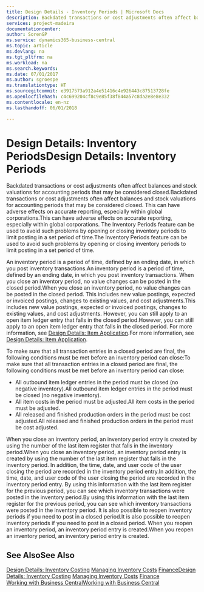 ```yaml
---
title: Design Details - Inventory Periods | Microsoft Docs
description: Backdated transactions or cost adjustments often affect balances and stock valuations for accounting periods that may be considered closed. This can have adverse effects on accurate reporting, especially within global corporations. The Inventory Periods feature can be used to avoid such problems by opening or closing inventory periods to limit posting in a set period of time.
services: project-madeira
documentationcenter: 
author: SorenGP
ms.service: dynamics365-business-central
ms.topic: article
ms.devlang: na
ms.tgt_pltfrm: na
ms.workload: na
ms.search.keywords: 
ms.date: 07/01/2017
ms.author: sgroespe
ms.translationtype: HT
ms.sourcegitcommit: e3917573a912a4e51416c4e926443c87513728fe
ms.openlocfilehash: c4c699204cf8c9e85f38f844a57c8da2e8e8e332
ms.contentlocale: en-nz
ms.lasthandoff: 06/01/2018

---
```

# <a name="design-details-inventory-periods"></a><span data-ttu-id="c39bf-105">Design Details: Inventory Periods</span><span class="sxs-lookup"><span data-stu-id="c39bf-105">Design Details: Inventory Periods</span></span>
<span data-ttu-id="c39bf-106">Backdated transactions or cost adjustments often affect balances and stock valuations for accounting periods that may be considered closed.</span><span class="sxs-lookup"><span data-stu-id="c39bf-106">Backdated transactions or cost adjustments often affect balances and stock valuations for accounting periods that may be considered closed.</span></span> <span data-ttu-id="c39bf-107">This can have adverse effects on accurate reporting, especially within global corporations.</span><span class="sxs-lookup"><span data-stu-id="c39bf-107">This can have adverse effects on accurate reporting, especially within global corporations.</span></span> <span data-ttu-id="c39bf-108">The Inventory Periods feature can be used to avoid such problems by opening or closing inventory periods to limit posting in a set period of time.</span><span class="sxs-lookup"><span data-stu-id="c39bf-108">The Inventory Periods feature can be used to avoid such problems by opening or closing inventory periods to limit posting in a set period of time.</span></span>  

 <span data-ttu-id="c39bf-109">An inventory period is a period of time, defined by an ending date, in which you post inventory transactions.</span><span class="sxs-lookup"><span data-stu-id="c39bf-109">An inventory period is a period of time, defined by an ending date, in which you post inventory transactions.</span></span> <span data-ttu-id="c39bf-110">When you close an inventory period, no value changes can be posted in the closed period.</span><span class="sxs-lookup"><span data-stu-id="c39bf-110">When you close an inventory period, no value changes can be posted in the closed period.</span></span> <span data-ttu-id="c39bf-111">This includes new value postings, expected or invoiced postings, changes to existing values, and cost adjustments.</span><span class="sxs-lookup"><span data-stu-id="c39bf-111">This includes new value postings, expected or invoiced postings, changes to existing values, and cost adjustments.</span></span> <span data-ttu-id="c39bf-112">However, you can still apply to an open item ledger entry that falls in the closed period.</span><span class="sxs-lookup"><span data-stu-id="c39bf-112">However, you can still apply to an open item ledger entry that falls in the closed period.</span></span> <span data-ttu-id="c39bf-113">For more information, see [Design Details: Item Application](design-details-item-application.md).</span><span class="sxs-lookup"><span data-stu-id="c39bf-113">For more information, see [Design Details: Item Application](design-details-item-application.md).</span></span>  

 <span data-ttu-id="c39bf-114">To make sure that all transaction entries in a closed period are final, the following conditions must be met before an inventory period can close:</span><span class="sxs-lookup"><span data-stu-id="c39bf-114">To make sure that all transaction entries in a closed period are final, the following conditions must be met before an inventory period can close:</span></span>  

-   <span data-ttu-id="c39bf-115">All outbound item ledger entries in the period must be closed (no negative inventory).</span><span class="sxs-lookup"><span data-stu-id="c39bf-115">All outbound item ledger entries in the period must be closed (no negative inventory).</span></span>  
-   <span data-ttu-id="c39bf-116">All item costs in the period must be adjusted.</span><span class="sxs-lookup"><span data-stu-id="c39bf-116">All item costs in the period must be adjusted.</span></span>  
-   <span data-ttu-id="c39bf-117">All released and finished production orders in the period must be cost adjusted.</span><span class="sxs-lookup"><span data-stu-id="c39bf-117">All released and finished production orders in the period must be cost adjusted.</span></span>  

 <span data-ttu-id="c39bf-118">When you close an inventory period, an inventory period entry is created by using the number of the last item register that falls in the inventory period.</span><span class="sxs-lookup"><span data-stu-id="c39bf-118">When you close an inventory period, an inventory period entry is created by using the number of the last item register that falls in the inventory period.</span></span> <span data-ttu-id="c39bf-119">In addition, the time, date, and user code of the user closing the period are recorded in the inventory period entry.</span><span class="sxs-lookup"><span data-stu-id="c39bf-119">In addition, the time, date, and user code of the user closing the period are recorded in the inventory period entry.</span></span> <span data-ttu-id="c39bf-120">By using this information with the last item register for the previous period, you can see which inventory transactions were posted in the inventory period.</span><span class="sxs-lookup"><span data-stu-id="c39bf-120">By using this information with the last item register for the previous period, you can see which inventory transactions were posted in the inventory period.</span></span> <span data-ttu-id="c39bf-121">It is also possible to reopen inventory periods if you need to post in a closed period.</span><span class="sxs-lookup"><span data-stu-id="c39bf-121">It is also possible to reopen inventory periods if you need to post in a closed period.</span></span> <span data-ttu-id="c39bf-122">When you reopen an inventory period, an inventory period entry is created.</span><span class="sxs-lookup"><span data-stu-id="c39bf-122">When you reopen an inventory period, an inventory period entry is created.</span></span>  

## <a name="see-also"></a><span data-ttu-id="c39bf-123">See Also</span><span class="sxs-lookup"><span data-stu-id="c39bf-123">See Also</span></span>  
 <span data-ttu-id="c39bf-124">[Design Details: Inventory Costing](design-details-inventory-costing.md) [Managing Inventory Costs](finance-manage-inventory-costs.md) [Finance](finance.md)</span><span class="sxs-lookup"><span data-stu-id="c39bf-124">[Design Details: Inventory Costing](design-details-inventory-costing.md) [Managing Inventory Costs](finance-manage-inventory-costs.md) [Finance](finance.md)</span></span>  
 [<span data-ttu-id="c39bf-125">Working with Business Central</span><span class="sxs-lookup"><span data-stu-id="c39bf-125">Working with Business Central</span></span>](ui-work-product.md)

